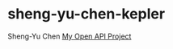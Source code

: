 # sheng-yu-chen-kepler
Sheng-Yu Chen
[My Open API Project](https://github.com/Shen40/OpenAPI-shengyu-chen-kepler.git)